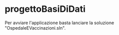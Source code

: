 # progettoBasiDiDati
Per avviare l'applicazione basta lanciare la soluzione "OspedaleEVaccinazioni.sln".